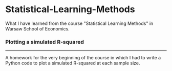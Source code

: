 # Statistical-Learning-Methods
What I have learned from the course "Statistical Learning Methods" in Warsaw School of Economics.

### Plotting a simulated R-squared
---
A homework for the very beginning of the course in which I had to write a Python code to plot a simulated R-squared at each sample size.

